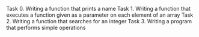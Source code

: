 Task 0.  Writing a function that prints a name
Task 1.  Writing a function that executes a function given as a parameter on each element of an array
Task 2.  Writing a function that searches for an integer
Task 3.  Writing a program that performs simple operations
